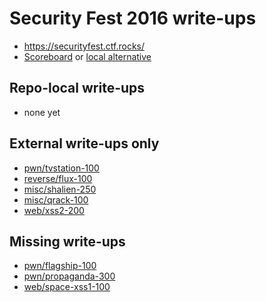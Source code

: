 # Security Fest 2016 write-ups

* <https://securityfest.ctf.rocks/>
* [Scoreboard](TODO) or [local alternative](scoreboard.txt)

## Repo-local write-ups

* none yet

## External write-ups only

* [pwn/tvstation-100](pwn/tvstation-100)
* [reverse/flux-100](reverse/flux-100)
* [misc/shalien-250](misc/shalien-250)
* [misc/qrack-100](misc/qrack-100)
* [web/xss2-200](web/xss2-200)

## Missing write-ups

* [pwn/flagship-100](pwn/flagship-100)
* [pwn/propaganda-300](pwn/propaganda-300)
* [web/space-xss1-100](web/space-xss1-100)
